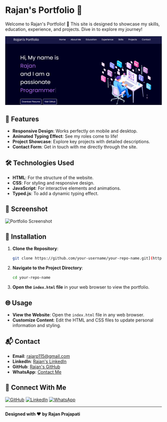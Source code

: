 # Rajan's Portfolio 🚀

Welcome to Rajan's Portfolio! 🎨 This site is designed to showcase my skills, education, experience, and projects. Dive in to explore my journey!

![Portfolio Banner](images/portfolio.png)

## 🌟 Features

- **Responsive Design**: Works perfectly on mobile and desktop.
- **Animated Typing Effect**: See my roles come to life!
- **Project Showcase**: Explore key projects with detailed descriptions.
- **Contact Form**: Get in touch with me directly through the site.

## 🛠 Technologies Used

- **HTML**: For the structure of the website.
- **CSS**: For styling and responsive design.
- **JavaScript**: For interactive elements and animations.
- **Typed.js**: To add a dynamic typing effect.

## 📸 Screenshot

![Portfolio Screenshot](images/portfolio-screenshot.jpg)

## 🚀 Installation

1. **Clone the Repository**:
    ```bash
   git clone https://github.com/your-username/your-repo-name.git](https://github.com/RAJAN-115/Portfolio-Website-main
    ```

2. **Navigate to the Project Directory**:
    ```bash
    cd your-repo-name
    ```

3. **Open the `index.html` file** in your web browser to view the portfolio.

## 🌐 Usage

- **View the Website**: Open the `index.html` file in any web browser.
- **Customize Content**: Edit the HTML and CSS files to update personal information and styling.

## 📬 Contact

- **Email**: [rajarp115@gmail.com](mailto:rajarp115@gmail.com)
- **LinkedIn**: [Rajan's LinkedIn](https://www.linkedin.com/in/rajanrp115/)
- **GitHub**: [Rajan's GitHub](https://github.com/RAJAN-115)
- **WhatsApp**: [Contact Me](https://wa.me/9545993850)



## 👥 Connect With Me

[![GitHub](https://img.shields.io/badge/GitHub-RAJAN--115-black?style=for-the-badge&logo=github)](https://github.com/RAJAN-115)
[![LinkedIn](https://img.shields.io/badge/LinkedIn-Rajan%20Prajapati-blue?style=for-the-badge&logo=linkedin)](https://www.linkedin.com/in/rajanrp115/)
[![WhatsApp](https://img.shields.io/badge/WhatsApp-Contact-green?style=for-the-badge&logo=whatsapp)](https://wa.me/9545993850)

---

**Designed with ❤️ by Rajan Prajapati**
